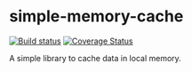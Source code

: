 # simple-memory-cache

[![Build status](https://ci.appveyor.com/api/projects/status/m4tv57evgf946v5v?svg=true)](https://ci.appveyor.com/project/jeduardocosta/simple-memory-cache) [![Coverage Status](https://coveralls.io/repos/jeduardocosta/simple-memory-cache/badge.svg?branch=master)](https://coveralls.io/r/jeduardocosta/simple-memory-cache?branch=master)


A simple library to cache data in local memory.

